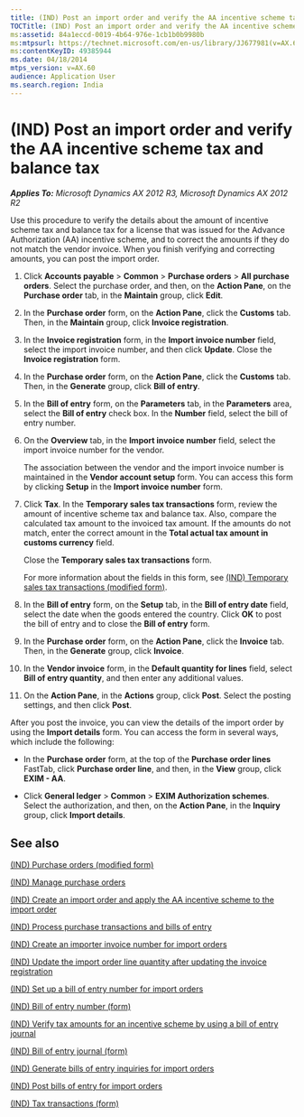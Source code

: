 ```yaml
---
title: (IND) Post an import order and verify the AA incentive scheme tax and balance tax
TOCTitle: (IND) Post an import order and verify the AA incentive scheme tax and balance tax
ms:assetid: 84a1eccd-0019-4b64-976e-1cb1b0b9980b
ms:mtpsurl: https://technet.microsoft.com/en-us/library/JJ677981(v=AX.60)
ms:contentKeyID: 49385944
ms.date: 04/18/2014
mtps_version: v=AX.60
audience: Application User
ms.search.region: India
---
```


# (IND) Post an import order and verify the AA incentive scheme tax and balance tax 


_**Applies To:** Microsoft Dynamics AX 2012 R3, Microsoft Dynamics AX 2012 R2_

Use this procedure to verify the details about the amount of incentive scheme tax and balance tax for a license that was issued for the Advance Authorization (AA) incentive scheme, and to correct the amounts if they do not match the vendor invoice. When you finish verifying and correcting amounts, you can post the import order.

1.  Click **Accounts payable** \> **Common** \> **Purchase orders** \> **All purchase orders**. Select the purchase order, and then, on the **Action Pane**, on the **Purchase order** tab, in the **Maintain** group, click **Edit**.

2.  In the **Purchase order** form, on the **Action Pane**, click the **Customs** tab. Then, in the **Maintain** group, click **Invoice registration**.

3.  In the **Invoice registration** form, in the **Import invoice number** field, select the import invoice number, and then click **Update**. Close the **Invoice registration** form.

4.  In the **Purchase order** form, on the **Action Pane**, click the **Customs** tab. Then, in the **Generate** group, click **Bill of entry**.

5.  In the **Bill of entry** form, on the **Parameters** tab, in the **Parameters** area, select the **Bill of entry** check box. In the **Number** field, select the bill of entry number.

6.  On the **Overview** tab, in the **Import invoice number** field, select the import invoice number for the vendor.
    
    The association between the vendor and the import invoice number is maintained in the **Vendor account setup** form. You can access this form by clicking **Setup** in the **Import invoice number** form.

7.  Click **Tax**. In the **Temporary sales tax transactions** form, review the amount of incentive scheme tax and balance tax. Also, compare the calculated tax amount to the invoiced tax amount. If the amounts do not match, enter the correct amount in the **Total actual tax amount in customs currency** field.
    
    Close the **Temporary sales tax transactions** form.
    
    For more information about the fields in this form, see [(IND) Temporary sales tax transactions (modified form)](https://technet.microsoft.com/en-us/library/jj664487\(v=ax.60\)).

8.  In the **Bill of entry** form, on the **Setup** tab, in the **Bill of entry date** field, select the date when the goods entered the country. Click **OK** to post the bill of entry and to close the **Bill of entry** form.

9.  In the **Purchase order** form, on the **Action Pane**, click the **Invoice** tab. Then, in the **Generate** group, click **Invoice**.

10. In the **Vendor invoice** form, in the **Default quantity for lines** field, select **Bill of entry quantity**, and then enter any additional values.

11. On the **Action Pane**, in the **Actions** group, click **Post**. Select the posting settings, and then click **Post**.

After you post the invoice, you can view the details of the import order by using the **Import details** form. You can access the form in several ways, which include the following:

  - In the **Purchase order** form, at the top of the **Purchase order lines** FastTab, click **Purchase order line**, and then, in the **View** group, click **EXIM - AA**.

  - Click **General ledger** \> **Common** \> **EXIM Authorization schemes**. Select the authorization, and then, on the **Action Pane**, in the **Inquiry** group, click **Import details**.

## See also

[(IND) Purchase orders (modified form)](https://technet.microsoft.com/en-us/library/jj664798\(v=ax.60\))

[(IND) Manage purchase orders](ind-manage-purchase-orders.md)

[(IND) Create an import order and apply the AA incentive scheme to the import order](ind-create-an-import-order-and-apply-the-aa-incentive-scheme-to-the-import-order.md)

[(IND) Process purchase transactions and bills of entry](ind-process-purchase-transactions-and-bills-of-entry.md)

[(IND) Create an importer invoice number for import orders](ind-create-an-importer-invoice-number-for-import-orders.md)

[(IND) Update the import order line quantity after updating the invoice registration](ind-update-the-import-order-line-quantity-after-updating-the-invoice-registration.md)

[(IND) Set up a bill of entry number for import orders](ind-set-up-a-bill-of-entry-number-for-import-orders.md)

[(IND) Bill of entry number (form)](https://technet.microsoft.com/en-us/library/jj664729\(v=ax.60\))

[(IND) Verify tax amounts for an incentive scheme by using a bill of entry journal](ind-verify-tax-amounts-for-an-incentive-scheme-by-using-a-bill-of-entry-journal.md)

[(IND) Bill of entry journal (form)](https://technet.microsoft.com/en-us/library/jj677988\(v=ax.60\))

[(IND) Generate bills of entry inquiries for import orders](ind-generate-bills-of-entry-inquiries-for-import-orders.md)

[(IND) Post bills of entry for import orders](ind-post-bills-of-entry-for-import-orders.md)

[(IND) Tax transactions (form)](https://technet.microsoft.com/en-us/library/jj710906\(v=ax.60\))

  


